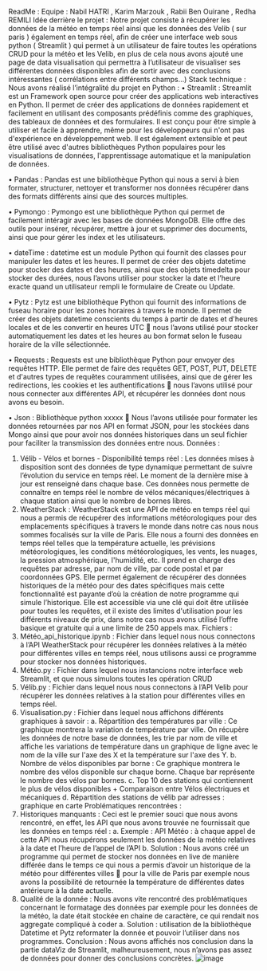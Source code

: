 ReadMe :
Equipe : 
Nabil HATRI , Karim Marzouk , Rabii Ben Ouirane , Redha REMILI
Idée derrière le projet :
Notre projet consiste à récupérer les données de la météo en temps réel ainsi que les données des Velib ( sur paris ) également en temps réel, afin de créer une interface web sous python ( Streamlit ) qui permet à un utilisateur de faire toutes les opérations CRUD pour la météo et les Velib, en plus de cela nous avons ajouté une page de data visualisation qui permettra à l’utilisateur de visualiser ses différentes données disponibles afin de sortir avec des conclusions intéressantes ( corrélations entre différents champs…)
Stack technique :
Nous avons réalisé l’intégralité du projet en Python :
•	Streamlit : Streamlit est un Framework open source pour créer des applications web interactives en Python. Il permet de créer des applications de données rapidement et facilement en utilisant des composants prédéfinis comme des graphiques, des tableaux de données et des formulaires. Il est conçu pour être simple à utiliser et facile à apprendre, même pour les développeurs qui n'ont pas d'expérience en développement web. Il est également extensible et peut être utilisé avec d'autres bibliothèques Python populaires pour les visualisations de données, l'apprentissage automatique et la manipulation de données.

•	Pandas : Pandas est une bibliothèque Python qui nous a servi à bien formater, structurer, nettoyer et transformer nos données récupérer dans des formats différents ainsi que des sources multiples.

•	Pymongo : Pymongo est une bibliothèque Python qui permet de facilement intéragir avec les bases de données MongoDB. Elle offre des outils pour insérer, récupérer, mettre à jour et supprimer des documents, ainsi que pour gérer les index et les utilisateurs.

•	dateTime : datetime est un module Python qui fournit des classes pour manipuler les dates et les heures. Il permet de créer des objets datetime pour stocker des dates et des heures, ainsi que des objets timedelta pour stocker des durées, nous l’avons utiliser pour stocker la date et l’heure exacte quand un utilisateur rempli le formulaire de Create ou Update.

•	Pytz : Pytz est une bibliothèque Python qui fournit des informations de fuseau horaire pour les zones horaires à travers le monde. Il permet de créer des objets datetime conscients du temps à partir de dates et d'heures locales et de les convertir en heures UTC  nous l’avons utilisé pour stocker automatiquement les dates et les heures au bon format selon le fuseau horaire de la ville sélectionnée.

•	Requests : Requests est une bibliothèque Python pour envoyer des requêtes HTTP. Elle permet de faire des requêtes GET, POST, PUT, DELETE et d'autres types de requêtes couramment utilisées, ainsi que de gérer les redirections, les cookies et les authentifications  nous l’avons utilisé pour nous connecter aux différentes API, et récupérer les données dont nous avons eu besoin.

•	Json : Bibliothèque python xxxxx  Nous l’avons utilisée pour formater les données retournées par nos API en format JSON, pour les stockées dans Mongo ainsi que pour avoir nos données historiques dans un seul fichier pour faciliter la transmission des données entre nous.
Données :
1.	Vélib - Vélos et bornes - Disponibilité temps réel : Les données mises à disposition sont des données de type dynamique permettant de suivre l’évolution du service en temps réel. Le moment de la dernière mise à jour est renseigné dans chaque base.
Ces données nous permette de connaître en temps réel le nombre de vélos mécaniques/électriques à chaque station ainsi que le nombre de bornes libres.
2.	WeatherStack : WeatherStack est une API de météo en temps réel qui nous a permis de récupérer des informations météorologiques pour des emplacements spécifiques à travers le monde dans notre cas nous nous sommes focalisés sur la ville de Paris. Elle nous a fourni des données en temps réel telles que la température actuelle, les prévisions météorologiques, les conditions météorologiques, les vents, les nuages, la pression atmosphérique, l'humidité, etc. Il prend en charge des requêtes par adresse, par nom de ville, par code postal et par coordonnées GPS. Elle permet également de récupérer des données historiques de la météo pour des dates spécifiques mais cette fonctionnalité est payante d’où la création de notre programme qui simule l’historique. Elle est accessible via une clé qui doit être utilisée pour toutes les requêtes, et il existe des limites d'utilisation pour les différents niveaux de prix, dans notre cas nous avons utilisé l’offre basique et gratuite qui a une limite de 250 appels max.
Fichiers :
1.	Météo_api_historique.ipynb : Fichier dans lequel nous nous connectons à l’API WeatherStack pour récupérer les données relatives à la météo pour différentes villes en temps réel, nous utilisons aussi ce programme pour stocker nos données historiques.
2.	Météo.py : Fichier dans lequel nous instancions notre interface web Streamlit, et que nous simulons toutes les opération CRUD
3.	Vélib.py : Fichier dans lequel nous nous connectons à l’API Velib pour récupérer les données relatives à la station pour différentes villes en temps réel.
4.	Visualisation.py : Fichier dans lequel nous affichons différents graphiques à savoir :
a.	Répartition des températures par ville : Ce graphique montrera la variation de température par ville. On récupère les données de notre base de données, les trie par nom de ville et affiche les variations de température dans un graphique de ligne avec le nom de la ville sur l'axe des X et la température sur l'axe des Y. 
b.	Nombre de vélos disponibles par borne : Ce graphique montrera le nombre des vélos disponible sur chaque borne. Chaque bar représente le nombre des vélos par bornes.
c.	Top 10 des stations qui contiennent le plus de vélos disponibles + Comparaison entre Vélos électriques et mécaniques
d.	Répartition des stations de vélib par adresses : graphique en carte
Problématiques rencontrées :
1.	Historiques manquants : Ceci est le premier souci que nous avons rencontré, en effet, les API que nous avons trouvée ne fournissait que les données en temps réel : 
a.	Exemple : API Météo : à chaque appel de cette API nous récupérons seulement les données de la météo relatives à la date et l’heure de l’appel de l’API
b.	Solution : Nous avons créé un programme qui permet de stocker nos données en live de manière différée dans le temps ce qui nous a permis d’avoir un historique de la météo pour différentes villes  pour la ville de Paris par exemple nous avons la possibilité de retournée la température de différentes dates antérieure à la date actuelle.
2.	Qualité de la donnée : Nous avons vite rencontré des problématiques concernant le formatage des données par exemple pour les données de la météo, la date était stockée en chaine de caractère, ce qui rendait nos aggregate compliqué à coder
a.	Solution : utilisation de la bibliothèque Datetime et Pytz reformater la donnée et pouvoir l’utiliser dans nos programmes.
Conclusion : 
Nous avons affichés nos conclusion dans la partie dataViz de Streamlit, malheureusement, nous n’avons pas assez de données pour donner des conclusions concrètes.
![image](https://user-images.githubusercontent.com/81169054/214906832-efc40eb2-674e-4eb0-9716-ba43527483ff.png)
